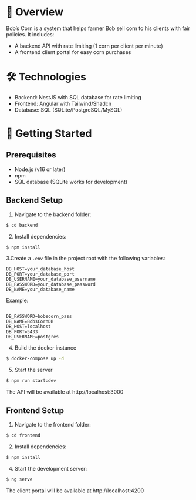 # 🌽 Overview
Bob’s Corn is a system that helps farmer Bob sell corn to his clients with fair policies. It includes:

* A backend API with rate limiting (1 corn per client per minute)
* A frontend client portal for easy corn purchases

# 🛠️ Technologies
* Backend: NestJS with SQL database for rate limiting
* Frontend: Angular with Tailwind/Shadcn
* Database: SQL (SQLite/PostgreSQL/MySQL)

# 🚀 Getting Started
## Prerequisites
* Node.js (v16 or later)
* npm
* SQL database (SQLite works for development)

## Backend Setup
1. Navigate to the backend folder:

```bash
$ cd backend
```

2. Install dependencies:

```bash
$ npm install
```

3.Create a `.env` file in the project root with the following variables:

```
DB_HOST=your_database_host
DB_PORT=your_database_port
DB_USERNAME=your_database_username
DB_PASSWORD=your_database_password
DB_NAME=your_database_name
```

Example: 

```

DB_PASSWORD=bobscorn_pass
DB_NAME=BobsCornDB
DB_HOST=localhost
DB_PORT=5433
DB_USERNAME=postgres

```
4. Build the docker instance
```bash
$ docker-compose up -d
```

5. Start the server

```bash
$ npm run start:dev
```

The API will be available at http://localhost:3000

## Frontend Setup
1. Navigate to the frontend folder:

```bash
$ cd frontend
```

2. Install dependencies:

```bash
$ npm install
```

4. Start the development server:

```bash
$ ng serve
```

The client portal will be available at http://localhost:4200
